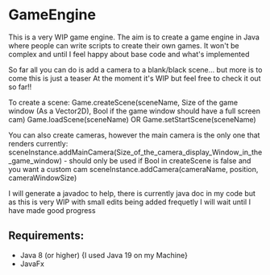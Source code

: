 # GameEngine

This is a very WIP game engine. The aim is to create a game engine in Java where people can write scripts to create their own games. 
It won't be complex and until I feel happy about base code and what's implemented

So far all you can do is add a camera to a blank/black scene... but more is to come this is just a teaser
At the moment it's WIP but feel free to check it out so far!!


To create a scene:
Game.createScene(sceneName, Size of the game window (As a Vector2D), Bool if the game window should have a full screen cam)
Game.loadScene(sceneName)
OR
Game.setStartScene(sceneName)

You can also create cameras, however the main camera is the only one that renders currently:
sceneInstance.addMainCamera(Size_of_the_camera_display_Window_in_the_game_window) - should only be used if Bool in createScene is false and you want a custom cam
sceneInstance.addCamera(cameraName, position, cameraWindowSize)

I will generate a javadoc to help, there is currently java doc in my code but as this is very WIP with small edits being added frequetly I will wait until I have made good progress

**Requirements:**
-
- Java 8 (or higher)  {I used Java 19 on my Machine}
- JavaFx

